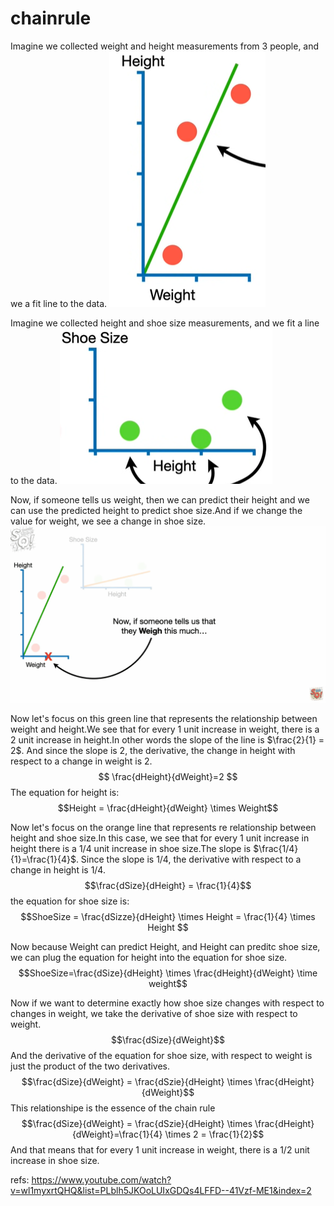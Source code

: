 # chainrule


Imagine we collected weight and height measurements from 3 people, and we a fit line to the data.
![](./alg_chainrule/1.png)

Imagine we collected height and shoe size measurements, and we fit a line to the data.
![](./alg_chainrule/2.png)

Now, if someone tells us weight, then we can predict their height and we can use the predicted height to predict shoe size.And if we change the value for weight, we see a change in shoe size.
![](./alg_chainrule/3.gif)

Now let's focus on this green line that represents the relationship between weight and height.We see that for every 1 unit increase in weight, there is a 2 unit increase in height.In other words the slope of the line is $\frac{2}{1} = 2$. And since the slope is 2, the derivative, the change in height with respect to a change in weight is 2.
$$ \frac{dHeight}{dWeight}=2 $$
The equation for height is:
$$Height = \frac{dHeight}{dWeight} \times Weight$$

Now let's focus on the orange line that represents re relationship between height and shoe size.In this case, we see that for every 1 unit increase in height there is a 1/4 unit increase in shoe size.The slope is $\frac{1/4}{1}=\frac{1}{4}$. Since the slope is 1/4, the derivative with respect to a change in height is 1/4.
$$\frac{dSize}{dHeight} = \frac{1}{4}$$
the equation for shoe size is:
$$ShoeSize = \frac{dSizze}{dHeight} \times Height = \frac{1}{4} \times Height $$

Now because Weight can predict Height, and Height can preditc shoe size, we can plug the equation for height into the equation for shoe size.
$$ShoeSize=\frac{dSize}{dHeight} \times \frac{dHeight}{dWeight} \time weight$$

Now if we want to determine exactly how shoe size changes with respect to changes in weight, we take the derivative of shoe size with respect to weight.
$$\frac{dSize}{dWeight}$$
And the derivative of the equation for shoe size, with respect to weight is just the product of the two derivatives.
$$\frac{dSize}{dWeight} = \frac{dSzie}{dHeight} \times \frac{dHeight}{dWeight}$$
This relationshipe is the essence of the chain rule
$$\frac{dSize}{dWeight} = \frac{dSzie}{dHeight} \times \frac{dHeight}{dWeight}=\frac{1}{4} \times 2 = \frac{1}{2}$$
And that means that for every 1 unit increase in weight, there is a 1/2 unit increase in shoe size.


refs:
https://www.youtube.com/watch?v=wl1myxrtQHQ&list=PLblh5JKOoLUIxGDQs4LFFD--41Vzf-ME1&index=2